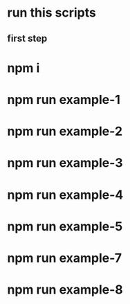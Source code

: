#  run this scripts
##  first step
# npm i

# npm run example-1
# npm run example-2
# npm run example-3
# npm run example-4
# npm run example-5
# npm run example-7
# npm run example-8